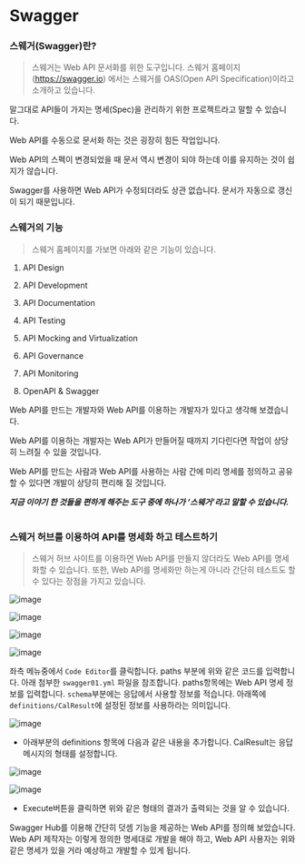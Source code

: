 Swagger
==

### 스웨거(Swagger)란?

> 스웨거는 Web API 문서화를 위한 도구입니다. 스웨거 홈페이지(https://swagger.io) 에서는 스웨거를 OAS(Open API Specification)이라고 소개하고 있습니다.

말그대로 API들이 가지는 명세(Spec)을 관리하기 위한 프로젝트라고 말할 수 있습니다.

Web API를 수동으로 문서화 하는 것은 굉장히 힘든 작업입니다.

Web API의 스펙이 변경되었을 때 문서 역시 변경이 되야 하는데 이를 유지하는 것이 쉽지가 않습니다.

Swagger를 사용하면 Web API가 수정되더라도 상관 없습니다. 문서가 자동으로 갱신이 되기 때문입니다.



### 스웨거의 기능

> 스웨거 홈페이지를 가보면 아래와 같은 기능이 있습니다.



1) API Design

2) API Development

3) API Documentation

4) API Testing

5) API Mocking and Virtualization

6) API Governance

7) API Monitoring

8) OpenAPI & Swagger




Web API를 만드는 개발자와 Web API를 이용하는 개발자가 있다고 생각해 보겠습니다. 

Web API를 이용하는 개발자는 Web API가 만들어질 때까지 기다린다면 작업이 상당히 느려질 수 있을 것입니다.

Web API를 만드는 사람과 Web API를 사용하는 사람 간에 미리 명세를 정의하고 공유할 수 있다면 개발이 상당히 편리해 질 것입니다.



***지금 이야기 한 것들을 편하게 해주는 도구 중에 하나가 ‘스웨거’라고 말할 수 있습니다.***


#
### 스웨거 허브를 이용하여 API를 명세화 하고 테스트하기

> 스웨거 허브 사이트를 이용하면 Web API를 만들지 않더라도 Web API를 명세화할 수 있습니다. 또한, Web API를 명세화만 하는게 아니라 간단히 테스트도 할 수 있다는 장점을 가지고 있습니다.

![image](https://cphinf.pstatic.net/mooc/20200211_84/1581406321817kgh4X_PNG/0.png)

![image](https://cphinf.pstatic.net/mooc/20200211_151/1581406358328hrley_PNG/2.png)

![image](https://cphinf.pstatic.net/mooc/20200211_128/1581406504634xl9vt_PNG/9.png)

![image](https://cphinf.pstatic.net/mooc/20200211_38/1581406534147C2COB_PNG/10.png)

좌측 메뉴중에서 `Code Editor`를 클릭합니다. paths 부분에 위와 같은 코드를 입력합니다.
아래 첨부한 `swagger01.yml` 파일을 참조합니다. paths항목에는 Web API 명세 정보를 입력합니다.
`schema`부분에는 응답에서 사용할 정보를 적습니다.
아래쪽에 `definitions/CalResult`에 설정된 정보를 사용하라는 의미입니다.

![image](https://cphinf.pstatic.net/mooc/20200211_79/1581406695283zWcW6_PNG/11.png)

- 아래부분의 definitions 항목에 다음과 같은 내용을 추가합니다. CalResult는 응답 메시지의 형태를 설정합니다.

![image](https://cphinf.pstatic.net/mooc/20200211_103/1581406716231Wbz4z_PNG/12.png)

![image](https://cphinf.pstatic.net/mooc/20200211_107/1581406740372CcYhg_PNG/13.png)

- Execute버튼을 클릭하면 위와 같은 형태의 결과가 출력되는 것을 알 수 있습니다.

Swagger Hub를 이용해 간단히 덧셈 기능을 제공하는 Web API를 정의해 보았습니다. Web API 제작자는 이렇게 정의한 명세대로 개발을 해야 하고, Web API 사용자는 위와 같은 명세가 있을 거라 예상하고 개발할 수 있게 됩니다.
